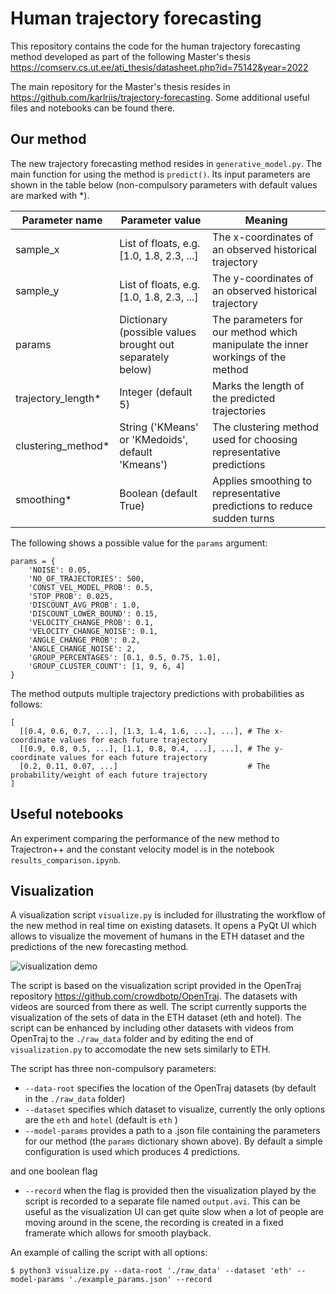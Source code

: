# Human trajectory forecasting
This repository contains the code for the human trajectory forecasting method developed as part of the following Master's thesis https://comserv.cs.ut.ee/ati_thesis/datasheet.php?id=75142&year=2022

The main repository for the Master's thesis resides in https://github.com/karlriis/trajectory-forecasting. Some additional useful files and notebooks can be found there.
## Our method
The new trajectory forecasting method resides in `generative_model.py`.
The main function for using the method is `predict()`. Its input parameters are shown in the table below (non-compulsory parameters with default values are marked with \*).

| Parameter name  | Parameter value | Meaning |
| ------------- | ------------- | ------------- |
| sample_x  | List of floats, e.g. [1.0, 1.8, 2.3, ...]  | The x-coordinates of an observed historical trajectory |
| sample_y  | List of floats, e.g. [1.0, 1.8, 2.3, ...]  | The y-coordinates of an observed historical trajectory |
| params  | Dictionary (possible values brought out separately below)  | The parameters for our method which manipulate the inner workings of the method |
| trajectory_length*  | Integer (default 5)  | Marks the length of the predicted trajectories |
| clustering_method*  | String ('KMeans' or 'KMedoids', default 'Kmeans') | The clustering method used for choosing representative predictions |
| smoothing*  | Boolean (default True) | Applies smoothing to representative predictions to reduce sudden turns |

The following shows a possible value for the `params` argument:
```
params = {
    'NOISE': 0.05, 
    'NO_OF_TRAJECTORIES': 500, 
    'CONST_VEL_MODEL_PROB': 0.5, 
    'STOP_PROB': 0.025, 
    'DISCOUNT_AVG_PROB': 1.0, 
    'DISCOUNT_LOWER_BOUND': 0.15, 
    'VELOCITY_CHANGE_PROB': 0.1,
    'VELOCITY_CHANGE_NOISE': 0.1, 
    'ANGLE_CHANGE_PROB': 0.2, 
    'ANGLE_CHANGE_NOISE': 2, 
    'GROUP_PERCENTAGES': [0.1, 0.5, 0.75, 1.0], 
    'GROUP_CLUSTER_COUNT': [1, 9, 6, 4]
}
```

The method outputs multiple trajectory predictions with probabilities as follows:
```
[
  [[0.4, 0.6, 0.7, ...], [1.3, 1.4, 1.6, ...], ...], # The x-coordinate values for each future trajectory 
  [[0.9, 0.8, 0.5, ...], [1.1, 0.8, 0.4, ...], ...], # The y-coordinate values for each future trajectory
  [0.2, 0.11, 0.07, ...]                             # The probability/weight of each future trajectory
]
```
## Useful notebooks
An experiment comparing the performance of the new method to Trajectron++ and the constant velocity model is in the notebook `results_comparison.ipynb`.

## Visualization
A visualization script `visualize.py` is included for illustrating the workflow 
of the new method in real time on existing datasets. It opens a PyQt UI which allows to 
visualize the movement of humans in the ETH dataset and the predictions of the new forecasting method.

![visualization demo](media/visualization_demo.gif)

The script is based on the visualization script provided in the OpenTraj repository https://github.com/crowdbotp/OpenTraj. 
The datasets with videos are sourced from there as well. The script currently supports the visualization of the sets of data in the ETH dataset (eth and hotel).
The script can be enhanced by including other datasets with videos from OpenTraj to the `./raw_data` folder and by editing the end of `visualization.py` to accomodate the new sets similarly to ETH.

The script has three non-compulsory parameters:
- `--data-root` specifies the location of the OpenTraj datasets (by default in the `./raw_data` folder)
- `--dataset` specifies which dataset to visualize, currently the only options are the `eth` and `hotel` (default is `eth` )
- `--model-params` provides a path to a .json file containing the parameters for our method (the `params` dictionary shown above). By default a simple configuration is used which produces 4 predictions.

and one boolean flag
- `--record` when the flag is provided then the visualization played by the script is recorded to a separate file named `output.avi`. This can be useful as the visualization UI can get quite slow when a lot of people are moving around in the scene, the recording is created in a fixed framerate which allows for smooth playback.

An example of calling the script with all options:
```
$ python3 visualize.py --data-root './raw_data' --dataset 'eth' --model-params './example_params.json' --record
```
